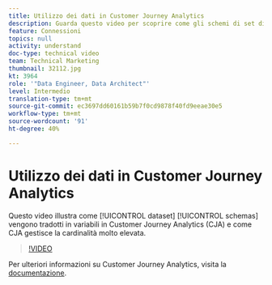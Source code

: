 ```yaml
---
title: Utilizzo dei dati in Customer Journey Analytics
description: Guarda questo video per scoprire come gli schemi di set di dati vengono tradotti in variabili in Adobe Customer Journey Analytics (CJA), nonché come CJA gestisce la cardinalità molto elevata.
feature: Connessioni
topics: null
activity: understand
doc-type: technical video
team: Technical Marketing
thumbnail: 32112.jpg
kt: 3964
role: '"Data Engineer, Data Architect"'
level: Intermedio
translation-type: tm+mt
source-git-commit: ec3697dd60161b59b7f0cd9878f40fd9eeae30e5
workflow-type: tm+mt
source-wordcount: '91'
ht-degree: 40%

---
```



# Utilizzo dei dati in Customer Journey Analytics

Questo video illustra come [!UICONTROL dataset] [!UICONTROL schemas] vengono tradotti in variabili in Customer Journey Analytics (CJA) e come CJA gestisce la cardinalità molto elevata.

>[!VIDEO](https://video.tv.adobe.com/v/32112/?quality=12)

Per ulteriori informazioni su Customer Journey Analytics, visita la [documentazione](https://docs.adobe.com/content/help/it-IT/analytics-platform/using/cja-landing.html).
